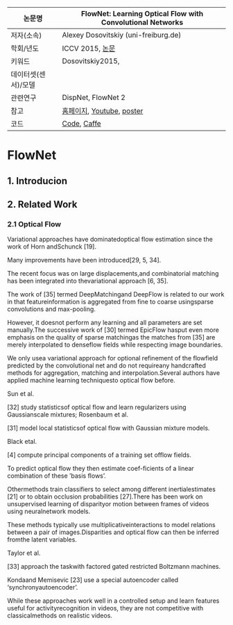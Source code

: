 |논문명 | FlowNet: Learning Optical Flow with Convolutional Networks |
| --- | --- |
| 저자\(소속\) | Alexey Dosovitskiy \(uni-freiburg.de\) |
| 학회/년도 | ICCV 2015, [논문](https://arxiv.org/abs/1504.06852) |
| 키워드 | Dosovitskiy2015,  |
| 데이터셋(센서)/모델 |  |
| 관련연구| DispNet, FlowNet 2 |
| 참고 |[홈페이지](https://lmb.informatik.uni-freiburg.de/Publications/2015/DFIB15/), [Youtube](https://www.youtube.com/watch?v=g-peWXaQnQc), [poster](http://aims.robots.ox.ac.uk/wp-content/uploads/2015/10/James-Thewlis.pdf)|
| 코드 |[Code](https://github.com/lmb-freiburg/dispnet-flownet-docker), [Caffe](https://github.com/liruoteng/FlowNet) |


# FlowNet

## 1. Introducion 

## 2. Related Work

### 2.1 Optical Flow

Variational approaches have dominatedoptical flow estimation since the work of Horn andSchunck [19]. 

Many improvements have been introduced[29, 5, 34]. 

The recent focus was on large displacements,and combinatorial matching has been integrated into thevariational approach [6, 35]. 

The work of [35] termed DeepMatchingand DeepFlow is related to our work in that featureinformation is aggregated from fine to coarse usingsparse convolutions and max-pooling. 

However, it doesnot perform any learning and all parameters are set manually.The successive work of [30] termed EpicFlow hasput even more emphasis on the quality of sparse matchingas the matches from [35] are merely interpolated to denseflow fields while respecting image boundaries. 

We only usea variational approach for optional refinement of the flowfield predicted by the convolutional net and do not requireany handcrafted methods for aggregation, matching and interpolation.Several authors have applied machine learning techniquesto optical flow before. 

Sun et al. 

[32] study statisticsof optical flow and learn regularizers using Gaussianscale mixtures; Rosenbaum et al. 

[31] model local statisticsof optical flow with Gaussian mixture models. 

Black etal. 

[4] compute principal components of a training set offlow fields. 

To predict optical flow they then estimate coef-ficients of a linear combination of these ’basis flows’. 

Othermethods train classifiers to select among different inertialestimates [21] or to obtain occlusion probabilities [27].There has been work on unsupervised learning of disparityor motion between frames of videos using neuralnetwork models. 

These methods typically use multiplicativeinteractions to model relations between a pair of images.Disparities and optical flow can then be inferred fromthe latent variables. 

Taylor et al. 

[33] approach the taskwith factored gated restricted Boltzmann machines. 

Kondaand Memisevic [23] use a special autoencoder called ‘synchronyautoencoder’. 

While these approaches work well in a controlled setup and learn features useful for activityrecognition in videos, they are not competitive with classicalmethods on realistic videos. 







